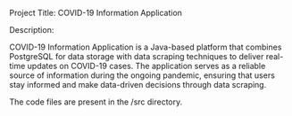 Project Title: COVID-19 Information Application

Description:

COVID-19 Information Application is a Java-based platform that combines PostgreSQL for data storage with data scraping techniques to deliver real-time updates on COVID-19 cases. The application serves as a reliable source of information during the ongoing pandemic, ensuring that users stay informed and make data-driven decisions through data scraping.

The code files are present in the /src directory.
